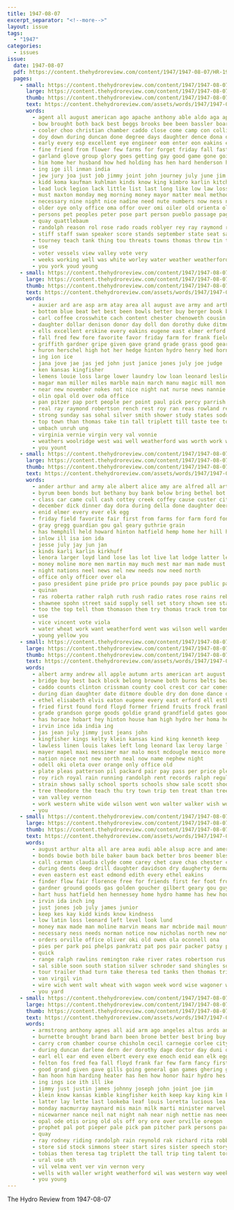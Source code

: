 ```yaml
---
title: 1947-08-07
excerpt_separator: "<!--more-->"
layout: issue
tags:
  - "1947"
categories:
  - issues
issue:
  date: 1947-08-07
  pdf: https://content.thehydroreview.com/content/1947/1947-08-07/HR-1947-08-07.pdf
  pages:
    - small: https://content.thehydroreview.com/content/1947/1947-08-07/small/HR-1947-08-07-01.jpg
      large: https://content.thehydroreview.com/content/1947/1947-08-07/large/HR-1947-08-07-01.jpg
      thumb: https://content.thehydroreview.com/content/1947/1947-08-07/thumbnails/HR-1947-08-07-01.jpg
      text: https://content.thehydroreview.com/assets/words/1947/1947-08-07/HR-1947-08-07-01.txt
      words:
        - agent all august american ago apache anthony able aldo aga app age aid are and area albert armstrong arkansas
        - bow brought both back best beggs brooks bee been bassler board baum baker ball batter bring beach but boy business book burst barbe benno base band blood baseman brief balls break bible blaine brother bench big batters bernard bus bost bethel bessie busi began baptist begin bob
        - cooler choo christian chamber caddo close come camp con collins creek cok corn cordell cody cat city care carolina cedar clyde canyon carnival clinton cover custer churches carleton colo course compo clair coup clarence church class crail county cetera college council came cap chinery company can cue counter
        - doy down during duncan done degree days daughter dence dona doll danger dolph dagle day der don dwight dents does due deer dean director dent drop
        - early every esp excellent eye engineer eom enter eon eakins elk ethel ery even east erland eastman else ernest evans
        - fine friend from flower few farms for forget friday fall fast full former first fare famous faithful felton fuel foot fair fate fire fatal fell frame frank
        - garland glove group glory goes getting gay good game gone going gue grounds glad ghost gas grow given grover grace guy games
        - him home her husband how hed holding has hen hard henderson hai hinton hole hou hill high horace hoge hopewell homa harold hollingsworth hes heard handle hern hollings hardware hollywood half hydro honor hot house henry hold had held hall
        - ing ige ill inman india
        - jew jury joa just job jimmy joint john journey july june jim
        - kidd koma kaufman kuhlman kinds know king kimbro karlin kitchen kind
        - lead luck legion lack little list last long like low law loss lawton lar land leaf look lowell lloyd lone larger laws lake lines lim lot left lunch levy large
        - must maxton monday meg morning money mayor matter meal method men mountain momen much meta made mean moment music mission manner margaret myrtle myers more miss may members main march malady mess manifold mound most mon mote morr mene maybe mansell many meals middle machin
        - necessary nine night nice nadine need nute numbers now ness names near not north nee new
        - older oye only office oma offor over omi oiler old orienta ollie
        - persons pet peoples peter pose part person pueblo passage page piece past pearline pool pent poage pine plan pas pha present pilot pany paul pastor president price pomp peggy paterson public precious people place park plain par
        - quay quattlebaum
        - randolph reason rol rose rado roads roblyer rey ray raymond robberson revie ran res roy rector robben rest reno rain record ralph ren roberson range river runner riggs rea
        - stiff staff swan speaker score stands september state seat save song sam strike supply see small student stone strong session stange sage sept spring seven sunday second sid she shows summer sauer safe sacker street station sary san seen set starts son silver sides speech soon south sacks smith seer still spare swing saw school ser said six service saturday
        - tourney teach tank thing tou threats towns thomas throw tin times ten them till test tour tell tol tom triplett take town tone tater turn tiny the then tucker try teacher ted tennessee tran thurs
        - use
        - voter vessels view valley vote very
        - weeks working well was white worley water weather weatherford welcome work went way won ward winter while will williams willard worth writer wind week wat world win with waltner wall west wear wil wife wish
        - you york youd young
    - small: https://content.thehydroreview.com/content/1947/1947-08-07/small/HR-1947-08-07-02.jpg
      large: https://content.thehydroreview.com/content/1947/1947-08-07/large/HR-1947-08-07-02.jpg
      thumb: https://content.thehydroreview.com/content/1947/1947-08-07/thumbnails/HR-1947-08-07-02.jpg
      text: https://content.thehydroreview.com/assets/words/1947/1947-08-07/HR-1947-08-07-02.txt
      words:
        - auxier ard are asp arm atay area all august ave army and arthur aug american ain acres alter
        - bottom blue beat bet best been bowls better buy berger book bridgeport bright batch betty bula business bring base board bein bal burg
        - carl coffee crosswhite cach content chester chenoweth cousin chance cor cox clara crest chisum caddo cat curtis clinton chill chamber carman cotten chap charles clover cheyenne cooler cost cream cottee credit clas crew con come clyde cecil county can
        - daughter dollar denison donor day doll don dorothy duke ditmore duncan dunnington days dahlen davis
        - ells excellent erskine every eakins eugene east elmer erford ever enter end emery eichel effie even easy
        - fall fred few fore favorite favor friday farm for frank fields fuller frost from
        - griffith gardner gripe given gave grand grade grass good geary gray games gust gilchrist george golly goward gram grandson
        - huron herschel high hot her hedge hinton hydro henry hed horn hume has holderman har harold how had harlan heine herndon house home
        - ing ion ice
        - jana jove jae jas jed john just janice jones july joe judge
        - ken kansas kingfisher
        - lemens louie loss large lower laundry low loan leonard leslie leo latin lands lunch learned little lewis lucky last long
        - magar man miller miles marble main march manu magic mill mon miss mary marjorie matter made million means murphy maxton monday milk men mash may marion many maude marvin much mile members morrison
        - near new november nokes not nice night nat nurse news nannie now
        - olin opal old over oda office
        - pan pitzer pap port people per point paul pick percy parrish ponds pound purchase present pond peoples pink post plant pounds plan patsy price
        - real ray raymond robertson rench rest roy ran reas rowland records remark robe richard rates rodgers room ridge
        - strong sunday sas sohal silver smith shower study states sodders shipp speech sun second sical sister seed stops son she sims spill seus scott saturday stephen said spanish store sup sandrock smart sally sam shell sons sweet summer
        - top town than thomas take tin tall triplett till taste tee tour tom the thie ton talk terrace toda
        - umbach unruh ung
        - virginia vernie virgin very val vonnie
        - weathers woolridge west wai well weatherford was worth work washington working week will with wate while whitley wiser wear wesley wanda
        - you yount
    - small: https://content.thehydroreview.com/content/1947/1947-08-07/small/HR-1947-08-07-03.jpg
      large: https://content.thehydroreview.com/content/1947/1947-08-07/large/HR-1947-08-07-03.jpg
      thumb: https://content.thehydroreview.com/content/1947/1947-08-07/thumbnails/HR-1947-08-07-03.jpg
      text: https://content.thehydroreview.com/assets/words/1947/1947-08-07/HR-1947-08-07-03.txt
      words:
        - ander arthur and army ale albert alice amy are alfred all artin august allen arias
        - byrum been bonds but bethany buy bank below bring bethel bot blaine board black business boys blanks
        - class car came cull cash cottey creek coffey cause custer city county cattle company come clinton cloninger chaplain call clarence crowder cost corner can christian crest caddo
        - december dick dinner day dora during della done daughter deer dungan down drilling
        - enid elmer every ever elk egg
        - friday field favorite fair first from farms for farm ford fonts fire fresh
        - gray gregg guardian gou gal geary guthrie grain
        - has hemphill held howard hinton hatfield hemp home her hill hardy homer hens hydro hughes house hed had
        - inlow ill isa ion ida
        - jesse july jay jun jan
        - kinds karli karlin kirkhuff
        - lenora larger loyd land lose las lot live lat lodge latter learn last lemmons lassiter lens lloyd let less lesson
        - money moline more men martin may much mest mar man made must min means miss mash most mui
        - night nations neel news nel new needs now need north
        - office only officer over ola
        - paso president pine pride pro price pounds pay pace public park per proper pany paper plant pho plan pies pan part pete
        - quinan
        - ras roberta rather ralph ruth rush radio rates rose rains rebekah regular ramey russell rao robert ruhl ramsey
        - shawnee spohn street said supply sell set story shown see state stockton stock ster silver sale school store station sept staff sodders save still stream service seed special show south sherry say stuber sister square sons sunday saving steel
        - too the top tell thom thomason them try thomas track trom tom tippy tae tes take ton than thoma taken
        - use
        - vice vincent vote viola
        - water wheat work want weatherford went was wilson well warden week will with
        - young yellow you
    - small: https://content.thehydroreview.com/content/1947/1947-08-07/small/HR-1947-08-07-04.jpg
      large: https://content.thehydroreview.com/content/1947/1947-08-07/large/HR-1947-08-07-04.jpg
      thumb: https://content.thehydroreview.com/content/1947/1947-08-07/thumbnails/HR-1947-08-07-04.jpg
      text: https://content.thehydroreview.com/assets/words/1947/1947-08-07/HR-1947-08-07-04.txt
      words:
        - albert army andrew all apple autumn arts american art august and agri austin ask are ago
        - bridge buy best back block belong browne both burns belts bear blue bridegroom been brie brief bride business bill boston blanton baby better brides but buyers bradley ben bart billions betty burbank bull black big boys brewer
        - caddo counts clinton crissman county cool crest cor car comes city come church campus crafts course coe carruth clovis case champion comfort corner custer carnegie cox can col con call carlisle copper cory chic crosswhite class canton cost condi cant credit colt conser card
        - during dian daughter date ditmore double dry don done dance daughters director dinner deans drop daves dere distin day
        - ethel elisabeth elvis eaton eugene every east erford ell esther end even elder
        - fried first found ford floyd former friend fruits frock frank favorite failing fae flowers friday floor filling folks firm from fred finley for fair friends foote
        - grade grandson gorge goods goldie grand grandfield gates good grounds giant gregg
        - has horace hobart hey hinton house ham high hydro her homa held honor home hays heart henry huss harley hemphill heen had
        - irvin ince ida india ing
        - jas jean july jimmy just jeans john
        - kingfisher kings kelty klein kansas kind king kenneth keep
        - lawless linen louis lakes left long leonard lax leroy large longer lar lowing last look low lane list life longest
        - mayer mapel maxi messimer mar malo most mcdougle mexico more mony model miracle meal mac man melvin made mein must match miles missouri marilyn miss meals mort major monday
        - nation niece not new north neal now name nephew night
        - odell oki oleta over orange only office old
        - plate pleas patterson pil packard pair pay pass per price plenty prier people power public paul pure proud plants presley pam pat present pleasant plan
        - roy rich royal rain running randolph rent records ralph regular record rado res reg real rede role ross
        - strain shows sally school sports schools show sale scott shook sam shoop sons syracuse sister smith sea south second stark sunday still state starts short sylvester son sharpton said start size silver seen sturdy sales stand sund spring sese see supply sal service station special ser she shall stay saturday store seek student
        - tree theodore the teach thu try town trip ten treat than trees tower thi taken tough thirsk thurs
        - van valley vernon
        - work western white wide wilson went won walter walker wish worlds wear wilbur want war week willing will ways weatherford west wedding was wayne weeks while with weather wise
        - you
    - small: https://content.thehydroreview.com/content/1947/1947-08-07/small/HR-1947-08-07-05.jpg
      large: https://content.thehydroreview.com/content/1947/1947-08-07/large/HR-1947-08-07-05.jpg
      thumb: https://content.thehydroreview.com/content/1947/1947-08-07/thumbnails/HR-1947-08-07-05.jpg
      text: https://content.thehydroreview.com/assets/words/1947/1947-08-07/HR-1947-08-07-05.txt
      words:
        - august arthur alta all are area audi able alsup acre and american allen
        - bonds bowie both bile baker baum back better bros beemer bless bull bus beck browne billy bixler barn best bob baik
        - call carman claudia clyde come carey chet cave chas chester cream can charlie chamber collie card claude cash county case college caddo creek cation charles campus cost cowboy colorado car crest close city curtis
        - during dents deep drill daughter davidson dry daugherty derman dungan days doing drey door
        - even eastern est east edmond edith every ethel eakins
        - finder flow fair florence free for friends first fer foot from finley farm favorite farms funchess
        - gardner ground goods gas golden goucher gilbert geary gou guy gift good grover gold gave goodwin guthrie
        - hart huss hatfield hen hennessey home hydro hamme has hew house haves her henke high hansen hay hang hunting had helt hae harvey heidebrecht hardware hinton hike
        - irvin ida inch ing
        - just jones job july james junior
        - keep kes kay kidd kinds know kindness
        - low latin loss leonard left level look lund
        - money max made man moline marvin means mar mcbride mail mountain mean miss melvin more mark may most marion marlin model many mess morris
        - necessary ness needs norman notice now nicholas north new not ner noti night
        - orders orville office oliver oki old owen ola oconnell ona
        - pies per park poi phelps pankratz pat pos pair packer patsy peggy payne paradise part porch price patient present
        - quick
        - range ralph rawlins remington rake river rates robertson rus ramona robbers
        - sal sible soon south station silver schroder sand shingles sonny strong seo saturday state shallow stock sharp sas side sale sell show son see stella standard sunday shing screen swinehart sally said sister sage store
        - tour trailer thad turn take theresa ted tanks then thomas triplett tarrant teague than tory thurman thor trip town the too tautfest
        - van virgil vin
        - wire wich went walt wheat with wagon week word wise wagoner well ward white wish wash weatherford write william winn water will western wedding
        - you yard
    - small: https://content.thehydroreview.com/content/1947/1947-08-07/small/HR-1947-08-07-06.jpg
      large: https://content.thehydroreview.com/content/1947/1947-08-07/large/HR-1947-08-07-06.jpg
      thumb: https://content.thehydroreview.com/content/1947/1947-08-07/thumbnails/HR-1947-08-07-06.jpg
      text: https://content.thehydroreview.com/assets/words/1947/1947-08-07/HR-1947-08-07-06.txt
      words:
        - armstrong anthony agnes all aid arm ago angeles altus ards ander amarillo amine ackley are august ann and amen alsup arkansas
        - burnette brought brand barn been brone better best bring buy barbara brother bors barrymore brings box bob bliss bess band baby bleach bigger but ball bir barnes betta bub both book back beck ber burn bag bie bobby
        - carry crom chamber course chisholm cecil carnegie corlee city center carl cari cousin claudette colorado coop carol college cores cody county coffee cal canyon canton can clovis cost cotten care colbert came caddo come
        - during duncan darlene dern der dorothy dage doctor day duni don diego days daugherty dick daughter
        - earl ell ear end even elbert every exe enoch enid ean elk egg eakins ent ethel edgar ellis elmer ever ery
        - felton fos fred fea fall floyd frank far few farm fancy first fair for from favors flemings francisco fort fancher fin foe friday fore floor finger
        - good grand given gave gills going general gan games ghering grant green gon gallant gerbers grubs
        - han hoon him harding heater has hen how honor hair hydro hes hing hamilton howd henry homa her ham hurry harry husband hard hurt hollow heir hicks had hal hains hayward hess hoppers house hamons hancock home hansen
        - ing ings ice ith ill ike
        - jimmy just justin james johnny joseph john joint joe jim
        - klein know kansas kimble kingfisher keith keep kay king kim kool kaufman karen
        - latter lay lette last lookeba leaf louis loretta lucious lea like look labor lloyd line lugert left ley long leon lahoma let little les
        - monday macmurray maynard mis main milk marti minister marvel maker mitchum mest mexico millwee mond mansell men many more marsh missouri murphy mapel made market money
        - nicewarner nance neil nat night nah near nigh nettie nas need now neufeld new nadine newton not
        - opal ode otis oring old ols off ory ore over orville oregon
        - prophet pal pot pieper pale pick pam pitcher park persons part public phillips ping past par people plan price pat person page president phil pebley paso pet pay profit pittsburg pro pages
        - quay
        - ray rodney riding randolph rain reynold rak richard rita robbie richland run robb ruby reed robinson rey red richards ree reber roy ruzicka reynolds rop rest
        - store sid stock simmons steer start sires sister speech story san sell senn shown son see steve spring staples saturday sun santa saw sons set sincere strong september search stroll sed side soap said space seen stuart sitzer service starrett she small smith second sund surprise south six sunday stuck show size starring still sean sen super sharpe
        - tobias then teresa tag triplett the tall trip ting talent tor ture talkington thi top thomas tha tai take trail ten tommy thad tell tam tine texas toy till than ted them
        - ural use uth
        - vil velma vent ver vin vernon very
        - wells with waller wright weatherford wil was western way week work walt weathers went wit wehbe wonder weeks while wilson wanis waldo william williams will wife wild white why well wade
        - you young
---
```


The Hydro Review from 1947-08-07

<!--more-->

